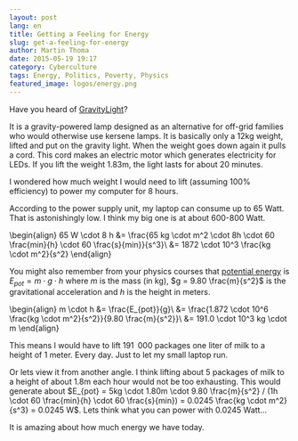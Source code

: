 ```yaml
---
layout: post
lang: en
title: Getting a Feeling for Energy
slug: get-a-feeling-for-energy
author: Martin Thoma
date: 2015-05-19 19:17
category: Cyberculture
tags: Energy, Politics, Poverty, Physics
featured_image: logos/energy.png
---
```

Have you heard of [GravityLight](https://www.indiegogo.com/projects/gravitylight-made-in-africa/x/7191655#/story)?

It is a gravity-powered lamp designed as an alternative for off-grid families
who would otherwise use kersene lamps. It is basically only a 12kg weight,
lifted and put on the gravity light. When the weight goes down again it pulls a
cord. This cord makes an electric motor which generates electricity for LEDs.
If you lift the weight 1.83m, the light lasts for about 20 minutes.

I wondered how much weight I would need to lift (assuming 100% efficiency) to
power my computer for 8 hours.

According to the power supply unit, my laptop can consume up to 65 Watt. That
is astonishingly low. I think my big one is at about 600-800 Watt.

\begin{align}
65 W \cdot 8 h &= \frac{65 kg \cdot m^2 \cdot 8h \cdot 60 \frac{min}{h} \cdot 60 \frac{s}{min}}{s^3}\\
&= 1872 \cdot 10^3 \frac{kg \cdot m^2}{s^2}
\end{align}

You might also remember from your physics courses that [potential energy](https://en.wikipedia.org/wiki/Potential_energy) is $E_{pot} = m \cdot g \cdot h$ where $m$ is the mass
(in kg), $g = 9.80 \frac{m}{s^2}$ is the gravitational acceleration and $h$ is
the height in meters.

\begin{align}
m \cdot h &= \frac{E_{pot}}{g}\\
&= \frac{1.872 \cdot 10^6 \frac{kg \cdot m^2}{s^2}}{9.80 \frac{m}{s^2}}\\
&= 191.0 \cdot 10^3 kg \cdot m
\end{align}

This means I would have to lift 191&ensp;000 packages one liter of milk to a height
of 1 meter. Every day. Just to let my small laptop run.

Or lets view it from another angle. I think lifting about 5 packages of milk
to a height of about 1.8m each hour would not be too exhausting. This would
generate about $E_{pot} = 5kg \cdot 1.80m \cdot 9.80 \frac{m}{s^2} / (1h \cdot 60 \frac{min}{h} \cdot 60 \frac{s}{min}) = 0.0245 \frac{kg \cdot m^2}{s^3} = 0.0245 W$.
Lets think what you can power with 0.0245 Watt...

It is amazing about how much energy we have today.
